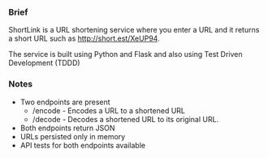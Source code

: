 ### Brief

ShortLink is a URL shortening service where you enter a URL and it returns a short URL such as http://short.est/XeUP94.

The service is built using Python and Flask and also using Test Driven Development (TDDD)

### Notes

  -   Two endpoints are present
      -   /encode - Encodes a URL to a shortened URL
      -   /decode - Decodes a shortened URL to its original URL.
  -   Both endpoints return JSON
  - URLs persisted only in memory
  -   API tests for both endpoints available

